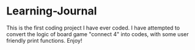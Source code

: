 # Learning-Journal
This is the first coding project I have ever coded. I have attempted to convert the logic of board game "connect 4" into codes, with some user friendly print functions. Enjoy!